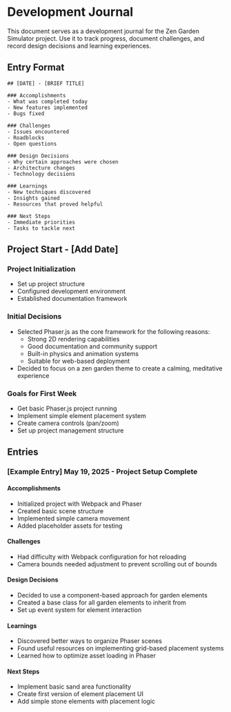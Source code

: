 # Development Journal

This document serves as a development journal for the Zen Garden Simulator project. Use it to track progress, document challenges, and record design decisions and learning experiences.

## Entry Format

```
## [DATE] - [BRIEF TITLE]

### Accomplishments
- What was completed today
- New features implemented
- Bugs fixed

### Challenges
- Issues encountered
- Roadblocks
- Open questions

### Design Decisions
- Why certain approaches were chosen
- Architecture changes
- Technology decisions

### Learnings
- New techniques discovered
- Insights gained
- Resources that proved helpful

### Next Steps
- Immediate priorities
- Tasks to tackle next
```

## Project Start - [Add Date]

### Project Initialization

- Set up project structure
- Configured development environment
- Established documentation framework

### Initial Decisions

- Selected Phaser.js as the core framework for the following reasons:
  - Strong 2D rendering capabilities
  - Good documentation and community support
  - Built-in physics and animation systems
  - Suitable for web-based deployment
- Decided to focus on a zen garden theme to create a calming, meditative experience

### Goals for First Week

- Get basic Phaser.js project running
- Implement simple element placement system
- Create camera controls (pan/zoom)
- Set up project management structure

## Entries

<!-- Add your journal entries below as you progress through development -->

### [Example Entry] May 19, 2025 - Project Setup Complete

#### Accomplishments

- Initialized project with Webpack and Phaser
- Created basic scene structure
- Implemented simple camera movement
- Added placeholder assets for testing

#### Challenges

- Had difficulty with Webpack configuration for hot reloading
- Camera bounds needed adjustment to prevent scrolling out of bounds

#### Design Decisions

- Decided to use a component-based approach for garden elements
- Created a base class for all garden elements to inherit from
- Set up event system for element interaction

#### Learnings

- Discovered better ways to organize Phaser scenes
- Found useful resources on implementing grid-based placement systems
- Learned how to optimize asset loading in Phaser

#### Next Steps

- Implement basic sand area functionality
- Create first version of element placement UI
- Add simple stone elements with placement logic
